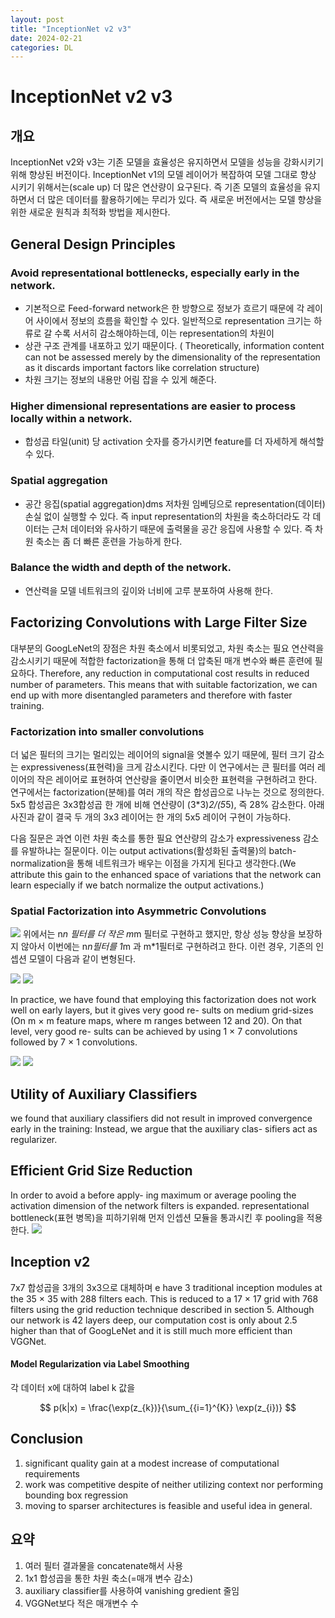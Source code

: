 ```yaml
---
layout: post
title: "InceptionNet v2 v3"
date: 2024-02-21
categories: DL
---
```


# InceptionNet v2 v3

## 개요
InceptionNet v2와 v3는 기존 모델을 효율성은 유지하면서 모델을 성능을 강화시키기 위해 향상된 버전이다. InceptionNet v1의 모델 레이어가 복잡하여 모델 그대로 향상 시키기 위해서는(scale up) 더 많은 연산량이 요구된다.
즉 기존 모델의 효율성을 유지하면서 더 많은 데이터를 활용하기에는 무리가 있다. 즉 새로운 버전에서는 모델 향상을 위한 새로운 원칙과 최적화 방법을 제시한다.


## General Design Principles

### Avoid representational bottlenecks, especially early in the network.
- 기본적으로 Feed-forward network은 한 방향으로 정보가 흐르기 때문에 각 레이어 사이에서 정보의 흐름을 확인할 수 있다. 일반적으로 representation 크기는 하류로 갈 수록 서서히 감소해야하는데, 이는 representation의 차원이
- 상관 구조 관계를 내포하고 있기 때문이다. ( Theoretically, information content can not be assessed merely by the dimensionality of the representation as it discards important factors like correlation structure)
- 차원 크기는 정보의 내용만 어림 잡을 수 있게 해준다.

### Higher dimensional representations are easier to process locally within a network. 
- 합성곱 타일(unit) 당 activation 숫자를 증가시키면 feature를 더 자세하게 해석할 수 있다.

### Spatial aggregation 
- 공간 응집(spatial aggregation)dms 저차원 임베딩으로 representation(데이터) 손실 없이 실행할 수 있다. 즉 input representation의 차원을 축소하더라도 각 데이터는 근처 데이터와 유사하기 때문에 출력물을 공간 응집에 사용할 수 있다. 즉 차원 축소는 좀 더 빠른 훈련을 가능하게 한다.

###  Balance the width and depth of the network.
- 연산력을 모델 네트워크의 깊이와 너비에 고루 분포하여 사용해 한다.


## Factorizing Convolutions with Large Filter Size
대부분의 GoogLeNet의 장점은 차원 축소에서 비롯되었고, 차원 축소는 필요 연산력을 감소시키기 때문에 적합한 factorization을 통해 더 압축된 매개 변수와 빠른 훈련에 필요하다. 
Therefore, any reduction in computational cost results in reduced number of parameters. This means that with suitable factorization, we can end up with more disentangled parameters and therefore with faster training. 

### Factorization into smaller convolutions
더 넓은 필터의 크기는 멀리있는 레이어의 signal을 엿볼수 있기 때문에, 필터 크기 감소는 expressiveness(표현력)을 크게 감소시킨다. 다만 이 연구에서는 큰 필터를 여러 레이어의 작은 레이어로 표현하여 연산량을 줄이면서 비슷한 표현력을 구현하려고 한다. 연구에서는 factorization(분해)를 여러 개의 작은 합성곱으로 나누는 것으로 정의한다. 5x5 합성곱은 3x3합성곱 한 개에 비해 연산량이 (3*3)*2/(5*5), 즉 28% 감소한다. 
아래 사진과 같이 결국 두 개의 3x3 레이어는 한 개의 5x5 레이어 구현이 가능하다. 


다음 질문은 과연 이런 차원 축소를 통한 필요 연산량의 감소가 expressiveness 감소를 유발하냐는 질문이다. 이는 output activations(활성화된 출력물)의 batch-normalization을 통해 네트워크가 배우는 이점을 가지게 된다고 생각한다.(We attribute this gain to the enhanced space of variations that the network can learn especially if we batch normalize the output activations.) 

### Spatial Factorization into Asymmetric Convolutions
![](/images/InceptionNetv2v3/2.png)
위에서는 n*n 필터를 더 작은 m*m 필터로 구현하고 했지만, 항상 성능 향상을 보장하지 않아서 이번에는 n*n필터를 1*m 과 m*1필터로 구현하려고 한다. 이런 경우, 기존의 인셉션 모델이 다음과 같이 변형된다. 

![](/images/InceptionNetv2v3/3.png)
![](/images/InceptionNetv2v3/4.png)

In practice, we have found that employing this factorization does not work well on early layers, but it gives very good re- sults on medium grid-sizes (On m × m feature maps, where m ranges between 12 and 20). On that level, very good re- sults can be achieved by using 1 × 7 convolutions followed by 7 × 1 convolutions.

![](/images/InceptionNetv2v3/5.png)
![](/images/InceptionNetv2v3/6.png)

## Utility of Auxiliary Classifiers
we found that auxiliary classifiers did not result in improved convergence early in the training:
Instead, we argue that the auxiliary clas- sifiers act as regularizer.


## Efficient Grid Size Reduction
In order to avoid a  before apply- ing maximum or average pooling the activation dimension of the network filters is expanded.
representational bottleneck(표현 병목)을 피하기위해 먼저 인셉션 모듈을 통과시킨 후 pooling을 적용한다. 
![](/images/InceptionNetv2v3/7.png)

## Inception v2
7x7 합성곱을 3개의 3x3으로 대체하며
e have 3 traditional inception modules at the 35 × 35 with 288 filters each. This is reduced to a 17 × 17 grid with 768 filters using the grid reduction technique described in section 5.
Although our network is 42 layers deep, our computation cost is only about 2.5 higher than that of GoogLeNet and it is still much more efficient than VGGNet.

#### Model Regularization via Label Smoothing

각 데이터 x에 대하여 label k 값을

$$
p(k|x) = \frac{\exp(z_{k})}{\sum_{{i=1}^{K}} \exp(z_{i})}
$$












## Conclusion
1. significant quality gain at a modest increase of computational requirements
2. work was competitive despite of neither utilizing context nor performing bounding box regression
3. moving to sparser architectures is feasible and useful idea in general.

## 요약
1. 여러 필터 결과물을 concatenate해서 사용
2. 1x1 합성곱을 통한 차원 축소(=매개 변수 감소)
3. auxiliary classifier를 사용하여 vanishing gredient 줄임
4. VGGNet보다 적은 매개변수 수
